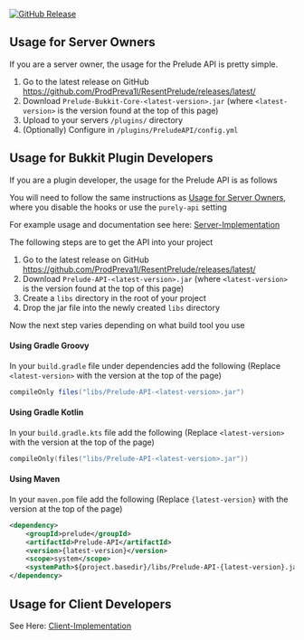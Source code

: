 [![GitHub Release](https://img.shields.io/github/release/ProdPreva1l/ResentPrelude.svg?style=flat)]()

## Usage for Server Owners
If you are a server owner, the usage for the Prelude API is pretty simple.
1. Go to the latest release on GitHub https://github.com/ProdPreva1l/ResentPrelude/releases/latest/
2. Download `Prelude-Bukkit-Core-<latest-version>.jar` (where `<latest-version>` is the version found at the top of this page)
3. Upload to your servers `/plugins/` directory
4. (Optionally) Configure in `/plugins/PreludeAPI/config.yml`


## Usage for Bukkit Plugin Developers
If you are a plugin developer, the usage for the Prelude API is as follows

You will need to follow the same instructions as [Usage for Server Owners](#usage-for-server-owners), where you disable the hooks or use the `purely-api` setting

For example usage and documentation see here: [Server-Implementation](Server-Implementation.md)

The following steps are to get the API into your project

1. Go to the latest release on GitHub https://github.com/ProdPreva1l/ResentPrelude/releases/latest/
2. Download `Prelude-API-<latest-version>.jar` (where `<latest-version>` is the version found at the top of this page)
3. Create a `libs` directory in the root of your project
4. Drop the jar file into the newly created `libs` directory

Now the next step varies depending on what build tool you use
#### Using Gradle Groovy
In your `build.gradle` file under dependencies add the following (Replace `<latest-version>` with the version at the top of the page)
```gradle
compileOnly files("libs/Prelude-API-<latest-version>.jar")
```

#### Using Gradle Kotlin
In your `build.gradle.kts` file add the following (Replace `<latest-version>` with the version at the top of the page)
```kts
compileOnly(files("libs/Prelude-API-<latest-version>.jar"))
```

#### Using Maven
In your `maven.pom` file add the following (Replace `{latest-version}` with the version at the top of the page)
```xml
<dependency>
    <groupId>prelude</groupId>
    <artifactId>Prelude-API</artifactId>
    <version>{latest-version}</version>
    <scope>system</scope>
    <systemPath>${project.basedir}/libs/Prelude-API-{latest-version}.jar</systemPath>
</dependency>
```

## Usage for Client Developers
See Here: [Client-Implementation](Client-Implementation.md)